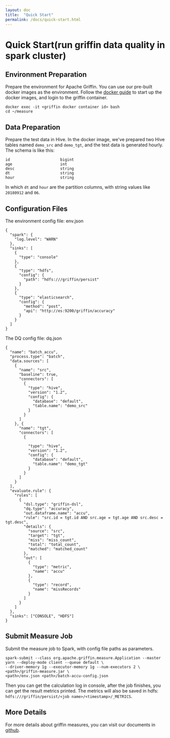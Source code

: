 ```yaml
---
layout: doc
title:  "Quick Start" 
permalink: /docs/quick-start.html
---
```


# Quick Start(run griffin data quality in spark cluster)

## Environment Preparation
Prepare the environment for Apache Griffin. 
You can use our pre-built docker images as the environment.
Follow the [docker guide](https://github.com/apache/incubator-griffin/blob/master/griffin-doc/docker/griffin-docker-guide.md#environment-preparation) to start up the docker images, and login to the griffin container.
```
docker exec -it <griffin docker container id> bash
cd ~/measure
```

## Data Preparation
Prepare the test data in Hive.
In the docker image, we've prepared two Hive tables named `demo_src` and `demo_tgt`, and the test data is generated hourly.
The schema is like this:
```
id                      bigint                                      
age                     int                                         
desc                    string                                      
dt                      string                                      
hour                    string 
```
In which `dt` and `hour` are the partition columns, with string values like `20180912` and `06`.

## Configuration Files
The environment config file: env.json
```
{
  "spark": {
    "log.level": "WARN"
  },
  "sinks": [
    {
      "type": "console"
    },
    {
      "type": "hdfs",
      "config": {
        "path": "hdfs:///griffin/persist"
      }
    },
    {
      "type": "elasticsearch",
      "config": {
        "method": "post",
        "api": "http://es:9200/griffin/accuracy"
      }
    }
  ]
}
```
The DQ config file: dq.json
```
{
  "name": "batch_accu",
  "process.type": "batch",
  "data.sources": [
    {
      "name": "src",
      "baseline": true,
      "connectors": [
        {
          "type": "hive",
          "version": "1.2",
          "config": {
            "database": "default",
            "table.name": "demo_src"
          }
        }
      ]
    }, {
      "name": "tgt",
      "connectors": [
        {

          "type": "hive",
          "version": "1.2",
          "config": {
            "database": "default",
            "table.name": "demo_tgt"
          }
        }
      ]
    }
  ],
  "evaluate.rule": {
    "rules": [
      {
        "dsl.type": "griffin-dsl",
        "dq.type": "accuracy",
        "out.dataframe.name": "accu",
        "rule": "src.id = tgt.id AND src.age = tgt.age AND src.desc = tgt.desc",
        "details": {
          "source": "src",
          "target": "tgt",
          "miss": "miss_count",
          "total": "total_count",
          "matched": "matched_count"
        },
        "out": [
          {
            "type": "metric",
            "name": "accu"
          },
          {
            "type": "record",
            "name": "missRecords"
          }
        ]
      }
    ]
  },
  "sinks": ["CONSOLE", "HDFS"]
}
```

## Submit Measure Job
Submit the measure job to Spark, with config file paths as parameters.
```
spark-submit --class org.apache.griffin.measure.Application --master yarn --deploy-mode client --queue default \
--driver-memory 1g --executor-memory 1g --num-executors 2 \
<path>/griffin-measure.jar \
<path>/env.json <path>/batch-accu-config.json
```
Then you can get the calculation log in console, after the job finishes, you can get the result metrics printed. The metrics will also be saved in hdfs: `hdfs:///griffin/persist/<job name>/<timestamp>/_METRICS`.

## More Details
For more details about griffin measures, you can visit our documents in [github](https://github.com/apache/incubator-griffin/tree/master/griffin-doc).
